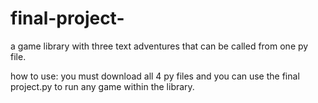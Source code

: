 # final-project-
a game library with three text adventures that can be called from one py file.


how to use:
you must download all 4 py files and you can use the final project.py to run any game within the library.

